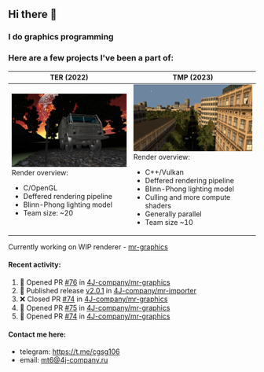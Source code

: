 ## Hi there 👋
### I do graphics programming
### Here are a few projects I've been a part of:  

TER (2022)            |  TMP (2023)
-------------------------|-------------------------
![](images/ter_screenshot_00_upscaled.webp) Render overview: <br><ul><li> C/OpenGL <li> Deffered rendering pipeline <li> Blinn-Phong lighting model <li> Team size: ~20 | ![](images/tmp_screenshot_01_upscaled.webp) Render overview: <br><ul><li> C++/Vulkan <li> Deffered rendering pipeline <li> Blinn-Phong lighting model <li> Culling and more compute shaders <li> Generally parallel <li> Team size ~10

Currently working on WIP renderer - [mr-graphics](https://github.com/4J-company/mr-graphics)  

#### Recent activity:
<!--START_SECTION:activity-->
1. 💪 Opened PR [#76](undefined) in [4J-company/mr-graphics](https://github.com/4J-company/mr-graphics)
2. 🚀 Published release [v2.0.1](https://github.com/4J-company/mr-importer/releases/tag/v2.0.1) in [4J-company/mr-importer](https://github.com/4J-company/mr-importer)
3. ❌ Closed PR [#74](undefined) in [4J-company/mr-graphics](https://github.com/4J-company/mr-graphics)
4. 💪 Opened PR [#75](undefined) in [4J-company/mr-graphics](https://github.com/4J-company/mr-graphics)
5. 💪 Opened PR [#74](undefined) in [4J-company/mr-graphics](https://github.com/4J-company/mr-graphics)
<!--END_SECTION:activity-->

#### Contact me here:
 - telegram: https://t.me/cgsg106
 - email:    mt6@4j-company.ru
